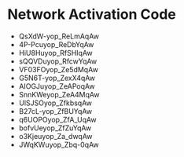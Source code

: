# Network Activation Code
* QsXdW-yop_ReLmAqAw
* 4P-Pcuyop_ReDbYqAw
* HiU8Huyop_RfSHIqAw
* sQQVDuyop_RfcwYqAw
* VF03FOyop_Ze5dMqAw
* G5N6T-yop_ZexX4qAw
* AIOGJuyop_ZeAPoqAw
* SnnKWeyop_ZeA4MqAw
* UlSJSOyop_ZfkbsqAw
* B27cL-yop_ZfBUYqAw
* q6UOPOyop_ZfA_UqAw
* bofvUeyop_ZfZuYqAw
* o3Kjeuyop_Za_dwqAw
* JWqKWuyop_Zbq-0qAw